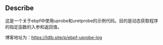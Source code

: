 ## Describe
这是一个关于ebpf中使用uprobe和uretprobe的示例代码。目的是动态获取程序的指定函数的入参和返回值。  

博客地址为：https://ldlb.site/p/ebpf-uprobe-log